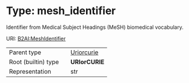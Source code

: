 
# Type: mesh_identifier


Identifier from Medical Subject Headings (MeSH) biomedical vocabulary.

URI: [B2AI:MeshIdentifier](https://w3id.org/bridge2ai/standards-schema/MeshIdentifier)

|  |  |  |
| --- | --- | --- |
| Parent type | | [Uriorcurie](types/Uriorcurie.md) |
| Root (builtin) type | | **URIorCURIE** |
| Representation | | str |

